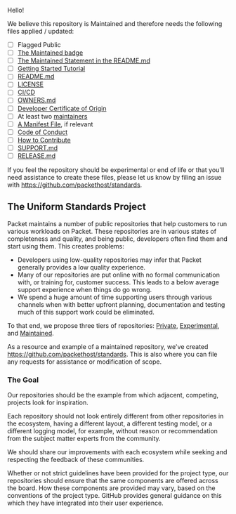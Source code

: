 Hello!

We believe this repository is Maintained and therefore needs the following files applied / updated:

* [ ] Flagged Public
* [ ] [The Maintained badge](https://github.com/packethost/standards/blob/master/glossary.md#maintained-badge)
* [ ] [The Maintained Statement in the README.md](https://github.com/packethost/standards/blob/master/glossary.md#maintained-statement)
* [ ] [Getting Started Tutorial](https://github.com/packethost/standards/blob/master/glossary.md#getting-started-tutorial)
* [ ] [README.md](https://github.com/packethost/standards/blob/master/glossary.md#readmemd)
* [ ] [LICENSE](https://github.com/packethost/standards/blob/master/glossary.md#license)
* [ ] [CI/CD](https://github.com/packethost/standards/blob/master/glossary.md#cicd)
* [ ] [OWNERS.md](https://github.com/packethost/standards/blob/master/glossary.md#ownersmd)
* [ ] [Developer Certificate of Origin](https://github.com/packethost/standards/blob/master/glossary.md#developer-certificate-of-origin)
* [ ] At least two [maintainers](https://github.com/packethost/standards/blob/master/glossary.md#maintainer)
* [ ] [A Manifest File](https://github.com/packethost/standards/blob/master/glossary.md#manifest-file), if relevant
* [ ] [Code of Conduct](https://github.com/packethost/standards/blob/master/glossary.md#code-of-conduct)
* [ ] [How to Contribute](https://github.com/packethost/standards/blob/master/glossary.md#contributors-guide)
* [ ] [SUPPORT.md](https://github.com/packethost/standards/blob/master/glossary.md#supportmd)
* [ ] [RELEASE.md](https://github.com/packethost/standards/blob/master/glossary.md#releasemd)

If you feel the repository should be experimental or end of life or that you'll need assistance to create these files, please let us know by filing an issue with https://github.com/packethost/standards.

## The Uniform Standards Project

Packet maintains a number of public repositories that help customers to run various workloads on Packet. These repositories are in various states of completeness and quality, and being public, developers often find them and start using them. This creates problems:

* Developers using low-quality repositories may infer that Packet generally provides a low quality experience.
* Many of our repositories are put online with no formal communication with, or training for, customer success. This leads to a below average support experience when things do go wrong.
* We spend a huge amount of time supporting users through various channels when with better upfront planning, documentation and testing much of this support work could be eliminated.

To that end, we propose three tiers of repositories: [Private](https://github.com/packethost/standards#private-tier-minimum-requirements), [Experimental](https://github.com/packethost/standards#experimental-tier-minimum-requirements), and [Maintained](https://github.com/packethost/standards#maintained-tier-minimum-requirements).

As a resource and example of a maintained repository, we've created https://github.com/packethost/standards. This is also where you can file any requests for assistance or modification of scope.

### The Goal

Our repositories should be the example from which adjacent, competing, projects look for inspiration.

Each repository should not look entirely different from other repositories in the ecosystem, having a different layout, a different testing model, or a different logging model, for example, without reason or recommendation from the subject matter experts from the community.

We should share our improvements with each ecosystem while seeking and respecting the feedback of these communities.

Whether or not strict guidelines have been provided for the project type, our repositories should ensure that the same components are offered across the board. How these components are provided may vary, based on the conventions of the project type. GitHub provides general guidance on this which they have integrated into their user experience.

